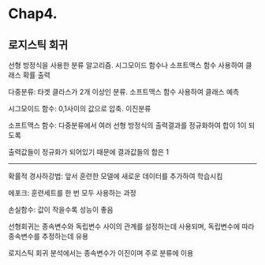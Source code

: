# Chap4. 
## 로지스틱 회귀


선형 방정식을 사용한 분류 알고리즘. 시그모이드 함수나 소프트맥스 함수 사용하여 클래스 확률 출력

다중분류: 타겟 클라스가 2개 이상인 분류. 소프트맥스 함수 사용하여 클래스 예측

시그모이드 함수: 0,1사이의 값으로 압축. 이진분류

소프트맥스 함수: 다중분류에서 여러 선형 방정식의 출력결과를 정규화하여 합이 1이 되도록

출력값들이 정규화가 되어있기 때문에 결과값들의 합은 1



---------
확률적 경사하강법: 앞서 훈련한 모델에 새로운 데이터를 추가하여 학습시킴

에포크: 훈련세트를 한 번 모두 사용하는 과정

손실함수: 값이 작을수록 성능이 좋음




선형회귀는 종속변수와 독립변수 사이의 관계를 설정하는데 사용되며, 독립변수에 따라 종속변수를 추정하는데 유용


로지스틱 회귀 분석에서는 종속변수가 이진이며 주로 분류에 이용
